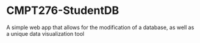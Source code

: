 # CMPT276-StudentDB
A simple web app that allows for the modification of a database, as well as a unique data visualization tool

